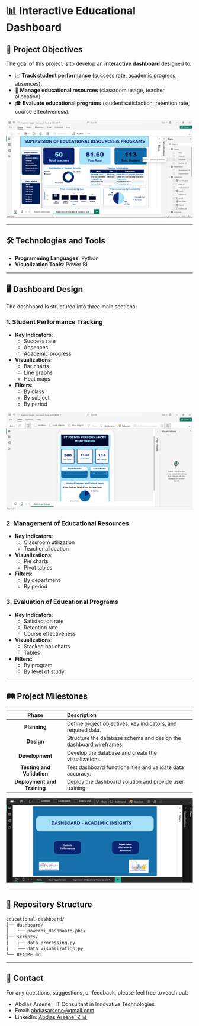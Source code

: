 # 📊 Interactive Educational Dashboard

## 🎯 Project Objectives

The goal of this project is to develop an **interactive dashboard** designed to:
- 📈 **Track student performance** (success rate, academic progress, absences).
- 🏫 **Manage educational resources** (classroom usage, teacher allocation).
- 🎓 **Evaluate educational programs** (student satisfaction, retention rate, course effectiveness).

![Dashboard](./images/teachers.png)

---

## 🛠️ Technologies and Tools

- **Programming Languages**: Python
- **Visualization Tools**: Power BI

---

## 🖥️ Dashboard Design

The dashboard is structured into three main sections:

### 1. Student Performance Tracking
- **Key Indicators**:
  - Success rate
  - Absences
  - Academic progress
- **Visualizations**:
  - Bar charts
  - Line graphs
  - Heat maps
- **Filters**:
  - By class
  - By subject
  - By period

![Mobile Dashboard](./images/student_mobile.png)

### 2. Management of Educational Resources
- **Key Indicators**:
  - Classroom utilization
  - Teacher allocation
- **Visualizations**:
  - Pie charts
  - Pivot tables
- **Filters**:
  - By department
  - By period

### 3. Evaluation of Educational Programs
- **Key Indicators**:
  - Satisfaction rate
  - Retention rate
  - Course effectiveness
- **Visualizations**:
  - Stacked bar charts
  - Tables
- **Filters**:
  - By program
  - By level of study

---

## 🛤️ Project Milestones

| Phase | Description |
|:-----:|:------------|
| **Planning** | Define project objectives, key indicators, and required data. |
| **Design** | Structure the database schema and design the dashboard wireframes. |
| **Development** | Develop the database and create the visualizations. |
| **Testing and Validation** | Test dashboard functionalities and validate data accuracy. |
| **Deployment and Training** | Deploy the dashboard solution and provide user training. |

![Homepage](./images/dashboard.png)

---

## 📂 Repository Structure

```plaintext
educational-dashboard/
├── dashboard/
│   └── powerbi_dashboard.pbix
├── scripts/
│   ├── data_processing.py
│   └── data_visualization.py
└── README.md
```

---

## 📧 Contact

For any questions, suggestions, or feedback, please feel free to reach out:
- Abdias Arsène | IT Consultant in Innovative Technologies  
- Email: abdiasarsene@gmail.com  
- LinkedIn: [Abdias Arsène. Z 📊](https://www.linkedin.com/in/abdias-arsene)
